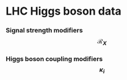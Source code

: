 # LHC Higgs boson data

### Signal strength modifiers $$\mathcal{R}_X$$







### Higgs boson coupling modifiers $$\kappa_i$$
